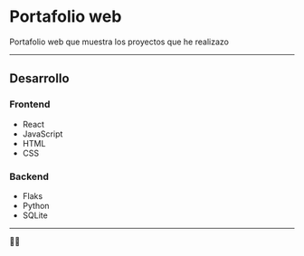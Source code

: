 # Portafolio web 

Portafolio web que muestra los proyectos que he realizazo

---
## Desarrollo

### Frontend
- React
- JavaScript
- HTML
- CSS

### Backend
- Flaks
- Python
- SQLite

---

🍜🌞